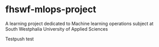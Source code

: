 # fhswf-mlops-project
A learning project dedicated to Machine learning operations subject at South Westphalia University of Applied Sciences

Testpush
test
